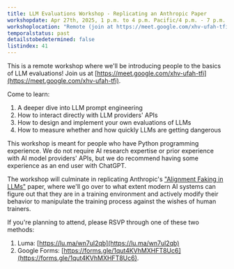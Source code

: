 ```yaml
---
title: LLM Evaluations Workshop - Replicating an Anthropic Paper
workshopdate: Apr 27th, 2025, 1 p.m. to 4 p.m. Pacific/4 p.m. - 7 p.m. Eastern
workshoplocation: "Remote (join at https://meet.google.com/xhv-ufah-tfi)"
temporalstatus: past
detailstobedetermined: false
listindex: 41
---
```


This is a remote workshop where we'll be introducing people to the basics of LLM
evaluations! Join us at
[https://meet.google.com/xhv-ufah-tfi](https://meet.google.com/xhv-ufah-tfi).

Come to learn:

1. A deeper dive into LLM prompt engineering
2. How to interact directly with LLM providers' APIs
3. How to design and implement your own evaluations of LLMs
4. How to measure whether and how quickly LLMs are getting dangerous

This workshop is meant for people who have Python programming experience. We do
not require AI research expertise or prior experience with AI model providers'
APIs, but we do recommend having some experience as an end user with ChatGPT.

The workshop will culminate in replicating Anthropic's ["Alignment Faking in LLMs"](https://www.anthropic.com/research/alignment-faking) paper, where we'll go over to what extent modern AI systems can figure out that they are in a training environment and actively modify their behavior to manipulate the training process against the wishes of human trainers.

If you're planning to attend, please RSVP through one of these two methods:

1. Luma: [https://lu.ma/wn7ul2qb](https://lu.ma/wn7ul2qb)
2. Google Forms: [https://forms.gle/1qut4KVhMXHFT8Uc6](https://forms.gle/1qut4KVhMXHFT8Uc6).
